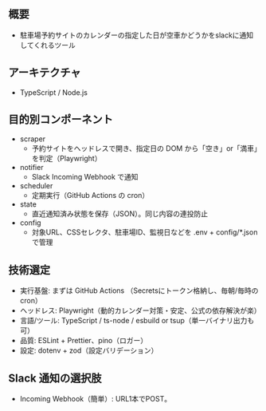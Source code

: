 ## 概要
- 駐車場予約サイトのカレンダーの指定した日が空車かどうかをslackに通知してくれるツール

## アーキテクチャ
- TypeScript / Node.js

## 目的別コンポーネント
- scraper
  - 予約サイトをヘッドレスで開き、指定日の DOM から「空き」or「満車」を判定（Playwright）
- notifier
  - Slack Incoming Webhook で通知
- scheduler
  - 定期実行（GitHub Actions の cron）
- state
  - 直近通知済み状態を保存（JSON）。同じ内容の連投防止
- config
  - 対象URL、CSSセレクタ、駐車場ID、監視日などを .env + config/*.json で管理

## 技術選定
- 実行基盤: まずは GitHub Actions （Secretsにトークン格納し、毎朝/毎時のcron）
- ヘッドレス: Playwright（動的カレンダー対策・安定、公式の依存解決が楽）
- 言語/ツール: TypeScript / ts-node / esbuild or tsup（単一バイナリ出力も可）
- 品質: ESLint + Prettier、pino（ロガー）
- 設定: dotenv + zod（設定バリデーション）

## Slack 通知の選択肢
- Incoming Webhook（簡単）: URL1本でPOST。
